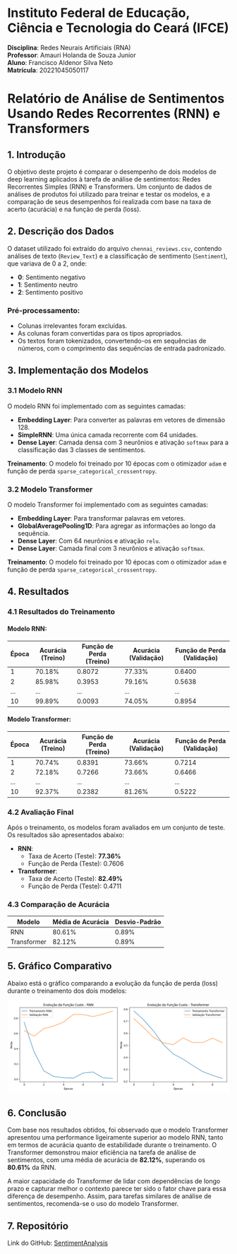 # Instituto Federal de Educação, Ciência e Tecnologia do Ceará (IFCE)
**Disciplina**: Redes Neurais Artificiais (RNA)  
**Professor**: Amauri Holanda de Souza Junior  
**Aluno**: Francisco Aldenor Silva Neto  
**Matrícula**: 20221045050117  

# Relatório de Análise de Sentimentos Usando Redes Recorrentes (RNN) e Transformers

## 1. Introdução
O objetivo deste projeto é comparar o desempenho de dois modelos de deep learning aplicados à tarefa de análise de sentimentos: Redes Recorrentes Simples (RNN) e Transformers. Um conjunto de dados de análises de produtos foi utilizado para treinar e testar os modelos, e a comparação de seus desempenhos foi realizada com base na taxa de acerto (acurácia) e na função de perda (loss).

## 2. Descrição dos Dados
O dataset utilizado foi extraído do arquivo `chennai_reviews.csv`, contendo análises de texto (`Review_Text`) e a classificação de sentimento (`Sentiment`), que variava de 0 a 2, onde:
- **0**: Sentimento negativo
- **1**: Sentimento neutro
- **2**: Sentimento positivo

### Pré-processamento:
- Colunas irrelevantes foram excluídas.
- As colunas foram convertidas para os tipos apropriados.
- Os textos foram tokenizados, convertendo-os em sequências de números, com o comprimento das sequências de entrada padronizado.

## 3. Implementação dos Modelos

### 3.1 Modelo RNN
O modelo RNN foi implementado com as seguintes camadas:
- **Embedding Layer**: Para converter as palavras em vetores de dimensão 128.
- **SimpleRNN**: Uma única camada recorrente com 64 unidades.
- **Dense Layer**: Camada densa com 3 neurônios e ativação `softmax` para a classificação das 3 classes de sentimentos.

**Treinamento**: O modelo foi treinado por 10 épocas com o otimizador `adam` e função de perda `sparse_categorical_crossentropy`.

### 3.2 Modelo Transformer
O modelo Transformer foi implementado com as seguintes camadas:
- **Embedding Layer**: Para transformar palavras em vetores.
- **GlobalAveragePooling1D**: Para agregar as informações ao longo da sequência.
- **Dense Layer**: Com 64 neurônios e ativação `relu`.
- **Dense Layer**: Camada final com 3 neurônios e ativação `softmax`.

**Treinamento**: O modelo foi treinado por 10 épocas com o otimizador `adam` e função de perda `sparse_categorical_crossentropy`.

## 4. Resultados

### 4.1 Resultados do Treinamento

#### Modelo RNN:
| Época | Acurácia (Treino) | Função de Perda (Treino) | Acurácia (Validação) | Função de Perda (Validação) |
|-------|-------------------|--------------------------|----------------------|-----------------------------|
| 1     | 70.18%             | 0.8072                   | 77.33%               | 0.6400                      |
| 2     | 85.98%             | 0.3953                   | 79.16%               | 0.5638                      |
| ...   | ...                | ...                      | ...                  | ...                         |
| 10    | 99.89%             | 0.0093                   | 74.05%               | 0.8954                      |

#### Modelo Transformer:
| Época | Acurácia (Treino) | Função de Perda (Treino) | Acurácia (Validação) | Função de Perda (Validação) |
|-------|-------------------|--------------------------|----------------------|-----------------------------|
| 1     | 70.74%             | 0.8391                   | 73.66%               | 0.7214                      |
| 2     | 72.18%             | 0.7266                   | 73.66%               | 0.6466                      |
| ...   | ...                | ...                      | ...                  | ...                         |
| 10    | 92.37%             | 0.2382                   | 81.26%               | 0.5222                      |

### 4.2 Avaliação Final

Após o treinamento, os modelos foram avaliados em um conjunto de teste. Os resultados são apresentados abaixo:

- **RNN**: 
  - Taxa de Acerto (Teste): **77.36%**
  - Função de Perda (Teste): 0.7606
- **Transformer**: 
  - Taxa de Acerto (Teste): **82.49%**
  - Função de Perda (Teste): 0.4711

### 4.3 Comparação de Acurácia

| Modelo      | Média de Acurácia | Desvio-Padrão |
|-------------|-------------------|---------------|
| RNN         | 80.61%            | 0.89%         |
| Transformer | 82.12%            | 0.89%         |

## 5. Gráfico Comparativo
Abaixo está o gráfico comparando a evolução da função de perda (loss) durante o treinamento dos dois modelos:

![Gráfico de Comparação](comparacao_modelos.png)

## 6. Conclusão
Com base nos resultados obtidos, foi observado que o modelo Transformer apresentou uma performance ligeiramente superior ao modelo RNN, tanto em termos de acurácia quanto de estabilidade durante o treinamento. O Transformer demonstrou maior eficiência na tarefa de análise de sentimentos, com uma média de acurácia de **82.12%**, superando os **80.61%** da RNN.

A maior capacidade do Transformer de lidar com dependências de longo prazo e capturar melhor o contexto parece ter sido o fator chave para essa diferença de desempenho. Assim, para tarefas similares de análise de sentimentos, recomenda-se o uso do modelo Transformer.

## 7. Repositório
Link do GitHub: [SentimentAnalysis](https://github.com/Aldenor-Neto/SentimentAnalysis)
